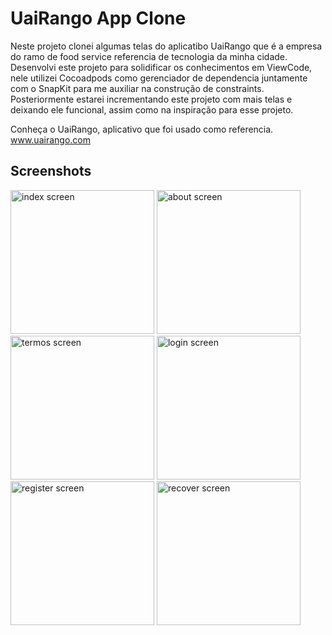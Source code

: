 # UaiRango App Clone

Neste projeto clonei algumas telas do aplicatibo UaiRango que é a empresa do ramo de food service referencia de tecnologia da minha cidade. 
Desenvolvi este projeto para solidificar os conhecimentos em ViewCode, nele utilizei Cocoadpods como gerenciador de dependencia juntamente com o SnapKit para me auxiliar na construção de constraints.
Posteriormente estarei incrementando este projeto com mais telas e deixando ele funcional, assim como na inspiração para esse projeto.

Conheça o UaiRango, aplicativo que foi usado como referencia.
www.uairango.com

## Screenshots

<img width="230" alt="index screen" src="https://github.com/luanmarcosdev/eric-swift-course/assets/128191866/27306ffc-4807-4e81-8b83-4bf37942709a">
<img width="230" alt="about screen" src="https://github.com/luanmarcosdev/eric-swift-course/assets/128191866/275916cc-ef64-49c2-aebf-b058c28656e6">
<img width="230" alt="termos screen" src="https://github.com/luanmarcosdev/eric-swift-course/assets/128191866/039570ee-d8d5-4fcd-883e-ae2800f259ca">
<img width="230" alt="login screen" src="https://github.com/luanmarcosdev/eric-swift-course/assets/128191866/457149e2-314f-4cd8-9f77-fab7954f97cc">
<img width="230" alt="register screen" src="https://github.com/luanmarcosdev/eric-swift-course/assets/128191866/1c39cc6b-016c-44c5-a797-3aa0a0acb51f">
<img width="230" alt="recover screen" src="https://github.com/luanmarcosdev/eric-swift-course/assets/128191866/66765029-0e25-4e55-b789-648e8740eb39">
